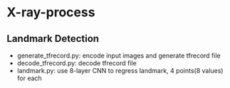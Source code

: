 # X-ray-process
## Landmark Detection
- generate_tfrecord.py: encode input images and generate tfrecord file
- decode_tfrecord.py: decode tfrecord file
- landmark.py: use 8-layer CNN to regress landmark, 4 points(8 values) for each

